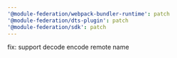 ```yaml
---
'@module-federation/webpack-bundler-runtime': patch
'@module-federation/dts-plugin': patch
'@module-federation/sdk': patch
---
```


fix: support decode encode remote name
